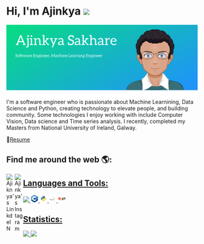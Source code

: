 
# Hi, I'm Ajinkya  <img src="https://media.giphy.com/media/hvRJCLFzcasrR4ia7z/giphy.gif" width="25px">

<img src="Ajinkya Sakhare.png" alt="banner that says Monica Powell - software engineer, content creator and community organizer alongside a cartoon illustration of Monica">
I'm a software engineer who is passionate about Machine Learnining, Data Science and Python,  creating technology to elevate people, and building community. Some technologies I enjoy working with include Computer Vision, Data science and Time series analysis. I recently, completed my Masters from National University of Ireland, Galway.  

📝[Resume](https://github.com/ajinkyasakhare19/ajinkyasakhare19/blob/main/Ajinkya_Sakhare_Data_Science.pdf)


## Find me around the web 🌎: 
<p align="left">
<a href="https://www.linkedin.com/in/ajinkya-sakhare/"/>
  <img align="left" alt="Ajiknya's LinkdeIN" width="22px" src="https://cdn.jsdelivr.net/npm/simple-icons@v3/icons/linkedin.svg" />
<a href="https://www.instagram.com/ajinkyasakhare_/"/>
  <img align="left" alt="Ajinkya's Instagram" width="22px" src="https://cdn.jsdelivr.net/npm/simple-icons@v3/icons/instagram.svg" />
 </p>

## Languages and Tools: 
<code><img height="20" src="https://camo.githubusercontent.com/908b05cb18c99ba4eaf3e85b360eddc27aaa521d/68747470733a2f2f696d6167652e666c617469636f6e2e636f6d2f69636f6e732f7376672f323836312f323836313535372e737667"></code>
<code><img height="20" src="https://raw.githubusercontent.com/github/explore/80688e429a7d4ef2fca1e82350fe8e3517d3494d/topics/cpp/cpp.png"></code>
<code><img height="20" src="https://raw.githubusercontent.com/github/explore/80688e429a7d4ef2fca1e82350fe8e3517d3494d/topics/python/python.png"></code>
<code><img height="20" src="https://raw.githubusercontent.com/github/explore/80688e429a7d4ef2fca1e82350fe8e3517d3494d/topics/mysql/mysql.png"></code>
<code><img height="20" src="https://raw.githubusercontent.com/github/explore/80688e429a7d4ef2fca1e82350fe8e3517d3494d/topics/git/git.png"></code>

## Statistics: 
<p align="left">
<img src="https://github-readme-stats.vercel.app/api?username=ajinkyasakhare19&show_icons=true" width='25%'/>
<img src="https://github-readme-stats.vercel.app/api/top-langs/?username=ajinkyasakhare19&layout=compact" width='25%'/>
 </p>
